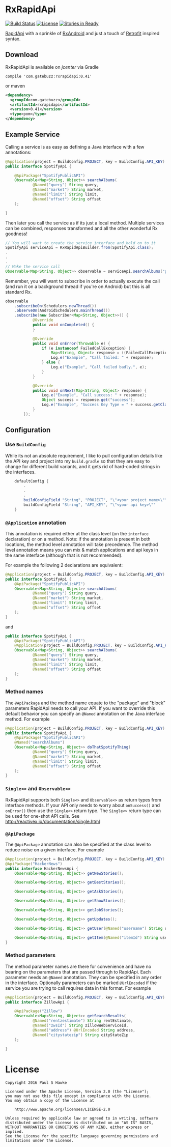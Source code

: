 # RxRapidApi
[![Build Status](https://travis-ci.org/psh/RxRapidApi.svg?branch=master)](https://travis-ci.org/psh/RxRapidApi) [![License](https://img.shields.io/badge/License-Apache%202.0-blue.svg)](https://opensource.org/licenses/Apache-2.0) [![Stories in Ready](https://badge.waffle.io/psh/RxRapidApi.png?label=ready&title=Ready)](https://waffle.io/psh/RxRapidApi)

[RapidApi](https://www.rapidapi.com/) with a sprinkle of [RxAndroid](https://github.com/ReactiveX/RxAndroid) and just a touch of [Retrofit](https://github.com/square/retrofit) inspired syntax.

## Download

RxRapidApi is available on *jcenter* via Gradle
```
compile 'com.gatebuzz:rxrapidapi:0.41'
```
or maven
```xml
<dependency>
  <groupId>com.gatebuzz</groupId>
  <artifactId>rxrapidapi</artifactId>
  <version>0.41</version>
  <type>pom</type>
</dependency>
```

## Example Service
Calling a service is as easy as defining a Java interface with a few annotations:

```java
@Application(project = BuildConfig.PROJECT, key = BuildConfig.API_KEY)
public interface SpotifyApi {

    @ApiPackage("SpotifyPublicAPI")
    Observable<Map<String, Object>> searchAlbums(
            @Named("query") String query,
            @Named("market") String market,
            @Named("limit") String limit,
            @Named("offset") String offset
    );

}
```
Then later you call the service as if its just a local method.  Multiple services can be combined, responses transformed and all the other wonderful Rx goodness!

```java
// You will want to create the service interface and hold on to it
SpotifyApi serviceApi = RxRapidApiBuilder.from(SpotifyApi.class);
.
.
.
// Make the service call
Observable<Map<String, Object>> observable = serviceApi.searchAlbums("panic at the disco", "", "", "");
```
Remember, you will want to subscribe in order to actually execute the call (and run it on a background thread if you're on Android) but this is all standard Rx.

```java
observable
    .subscribeOn(Schedulers.newThread())
    .observeOn(AndroidSchedulers.mainThread())
    .subscribe(new Subscriber<Map<String, Object>>() {
            @Override
            public void onCompleted() {
            }

            @Override
            public void onError(Throwable e) {
                if (e instanceof FailedCallException) {
                    Map<String, Object> response = ((FailedCallException) e).getResponse();
                    Log.e("Example", "Call failed: " + response);
                } else {
                    Log.e("Example", "Call failed badly.", e);
                }
            }

            @Override
            public void onNext(Map<String, Object> response) {
                Log.e("Example", "Call success: " + response);
                Object success = response.get("success");
                Log.e("Example", "Success Key Type = " + success.getClass().getSimpleName());
            }
        });
```

## Configuration
### Use ```BuildConfig```
While its not an absolute requirement, I like to pull configuration details like the API key and project into my ```build.gradle``` so that they are easy to change for different build variants, and it gets rid of hard-coded strings in the interfaces.
```java
    defaultConfig {
        .
        .
        .
        buildConfigField "String", "PROJECT", "\"<your project name>\""
        buildConfigField "String", "API_KEY", "\"<your api key>\""
    }
```
### ```@Application``` annotation

This annotation is required either at the class level (on the ```interface``` declaration) or on a method.  Note: if the annotation is present in both locations, the method level annotation will take precedence.  The method level annotation means you can mix & match applications and api keys in the same interface (although that is not recommended).

For example the following 2 declarations are equivalent:

```java
@Application(project = BuildConfig.PROJECT, key = BuildConfig.API_KEY)
public interface SpotifyApi {
    @ApiPackage("SpotifyPublicAPI")
    Observable<Map<String, Object>> searchAlbums(
            @Named("query") String query,
            @Named("market") String market,
            @Named("limit") String limit,
            @Named("offset") String offset
    );
}
```
and
```java
public interface SpotifyApi {
    @ApiPackage("SpotifyPublicAPI")
    @Application(project = BuildConfig.PROJECT, key = BuildConfig.API_KEY)
    Observable<Map<String, Object>> searchAlbums(
            @Named("query") String query,
            @Named("market") String market,
            @Named("limit") String limit,
            @Named("offset") String offset
    );
}
```
### Method names

The ```@ApiPackage``` and the method name equate to the "package" and "block" parameters RapidApi needs to call your API.  If you want to
override this default behavior you can specify an ```@Named``` annotation on the Java interface method.  For example

```java
@Application(project = BuildConfig.PROJECT, key = BuildConfig.API_KEY)
public interface SpotifyApi {
    @ApiPackage("SpotifyPublicAPI")
    @Named("searchAlbums")
    Observable<Map<String, Object>> doThatSpotifyThing(
            @Named("query") String query,
            @Named("market") String market,
            @Named("limit") String limit,
            @Named("offset") String offset
    );
}
```

### ```Single<>``` and ```Observable<>```

RxRapidApi supports both ```Single<>``` and ```Observable<>``` as return types from interface methods.  If your API
only needs to worry about ```onSuccess()``` and ```onError()``` then use the ```Single<>``` return type.  The ```Single<>```
return type can be used for one-shot API calls.  See http://reactivex.io/documentation/single.html

### ```@ApiPackage```

The ```@ApiPackage``` annotation can also be specified at the class level to reduce noise on a given interface.  For example

```java
@Application(project = BuildConfig.PROJECT, key = BuildConfig.API_KEY)
@ApiPackage("HackerNews")
public interface HackerNewsApi {
    Observable<Map<String, Object>> getNewStories();

    Observable<Map<String, Object>> getBestStories();

    Observable<Map<String, Object>> getAskStories();

    Observable<Map<String, Object>> getShowStories();

    Observable<Map<String, Object>> getJobStories();

    Observable<Map<String, Object>> getUpdates();

    Observable<Map<String, Object>> getUser(@Named("username") String username);

    Observable<Map<String, Object>> getItem(@Named("itemId") String username);
}
```
### Method parameters

The method parameter names are there for convenience and have no bearing on the parameters that are passed through to RapidApi.
Each parameter needs an ```@Named``` annotation.  They can be specified in any order in the interface.  Optionally parameters
can be marked ```@UrlEncoded``` if the service you are trying to call requires data in this format.  For example

```java
@Application(project = BuildConfig.PROJECT, key = BuildConfig.API_KEY)
public interface ZillowApi {

    @ApiPackage("Zillow")
    Observable<Map<String, Object>> getSearchResults(
            @Named("rentzestimate") String rentEstimate,
            @Named("zwsId") String zillowWebServiceId,
            @Named("address") @UrlEncoded String address,
            @Named("citystatezip") String cityStateZip
    );

}
```

# License
    Copyright 2016 Paul S Hawke

    Licensed under the Apache License, Version 2.0 (the "License");
    you may not use this file except in compliance with the License.
    You may obtain a copy of the License at

        http://www.apache.org/licenses/LICENSE-2.0

    Unless required by applicable law or agreed to in writing, software
    distributed under the License is distributed on an "AS IS" BASIS,
    WITHOUT WARRANTIES OR CONDITIONS OF ANY KIND, either express or implied.
    See the License for the specific language governing permissions and
    limitations under the License.
